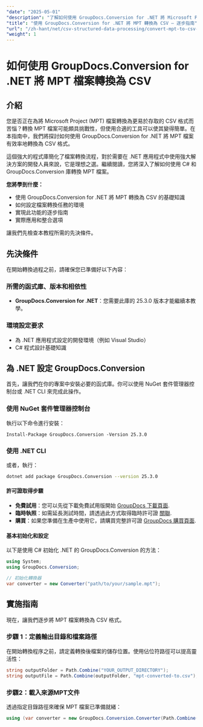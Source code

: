 ```yaml
---
"date": "2025-05-01"
"description": "了解如何使用 GroupDocs.Conversion for .NET 將 Microsoft Project (MPT) 檔案轉換為 CSV 檔案。本指南提供了詳細的逐步流程，幫助您實現無縫文件轉換。"
"title": "使用 GroupDocs.Conversion for .NET 將 MPT 轉換為 CSV — 逐步指南"
"url": "/zh-hant/net/csv-structured-data-processing/convert-mpt-to-csv-groupdocs-dotnet/"
"weight": 1
---
```


# 如何使用 GroupDocs.Conversion for .NET 將 MPT 檔案轉換為 CSV

## 介紹

您是否正在為將 Microsoft Project (MPT) 檔案轉換為更易於存取的 CSV 格式而苦惱？轉換 MPT 檔案可能頗具挑戰性，但使用合適的工具可以使其變得簡單。在本指南中，我們將探討如何使用 GroupDocs.Conversion for .NET 將 MPT 檔案有效率地轉換為 CSV 格式。

這個強大的程式庫簡化了檔案轉換流程，對於需要在 .NET 應用程式中使用強大解決方案的開發人員來說，它是理想之選。繼續閱讀，您將深入了解如何使用 C# 和 GroupDocs.Conversion 庫轉換 MPT 檔案。

**您將學到什麼：**
- 使用 GroupDocs.Conversion for .NET 將 MPT 轉換為 CSV 的基礎知識
- 如何設定檔案轉換任務的環境
- 實現此功能的逐步指南
- 實際應用和整合選項

讓我們先檢查本教程所需的先決條件。

## 先決條件

在開始轉換過程之前，請確保您已準備好以下內容：

### 所需的函式庫、版本和相依性
- **GroupDocs.Conversion for .NET**：您需要此庫的 25.3.0 版本才能繼續本教學。
  

### 環境設定要求
- 為 .NET 應用程式設定的開發環境（例如 Visual Studio）
- C# 程式設計基礎知識

## 為 .NET 設定 GroupDocs.Conversion

首先，讓我們在你的專案中安裝必要的函式庫。你可以使用 NuGet 套件管理器控制台或 .NET CLI 來完成此操作。

### 使用 NuGet 套件管理器控制台
執行以下命令進行安裝：
```shell
Install-Package GroupDocs.Conversion -Version 25.3.0
```

### 使用 .NET CLI
或者，執行：
```bash
dotnet add package GroupDocs.Conversion --version 25.3.0
```

#### 許可證取得步驟
- **免費試用**：您可以先從下載免費試用版開始 [GroupDocs 下載頁面](https://releases。groupdocs.com/conversion/net/).
- **臨時執照**：如需延長測試時間，請透過此方式取得臨時許可證 [關聯](https://purchase。groupdocs.com/temporary-license/).
- **購買**：如果您準備在生產中使用它，請購買完整許可證 [GroupDocs 購買頁面](https://purchase。groupdocs.com/buy).

#### 基本初始化和設定
以下是使用 C# 初始化 .NET 的 GroupDocs.Conversion 的方法：
```csharp
using System;
using GroupDocs.Conversion;

// 初始化轉換器
var converter = new Converter("path/to/your/sample.mpt");
```

## 實施指南

現在，讓我們逐步將 MPT 檔案轉換為 CSV 格式。

### 步驟 1：定義輸出目錄和檔案路徑

在開始轉換程序之前，請定義轉換後檔案的儲存位置。使用佔位符路徑可以提高靈活性：
```csharp
string outputFolder = Path.Combine("YOUR_OUTPUT_DIRECTORY");
string outputFile = Path.Combine(outputFolder, "mpt-converted-to.csv");
```

### 步驟2：載入來源MPT文件

透過指定目錄路徑來確保 MPT 檔案已準備就緒：
```csharp
using (var converter = new GroupDocs.Conversion.Converter(Path.Combine("YOUR_DOCUMENT_DIRECTORY\